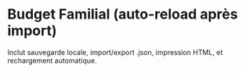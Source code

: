 # Budget Familial (auto-reload après import)

Inclut sauvegarde locale, import/export .json, impression HTML, et rechargement automatique.